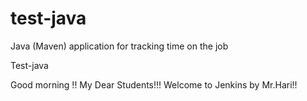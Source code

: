 # test-java
Java (Maven) application for tracking time on the job

Test-java

Good morning !! My Dear Students!!! Welcome to Jenkins by Mr.Hari!!
